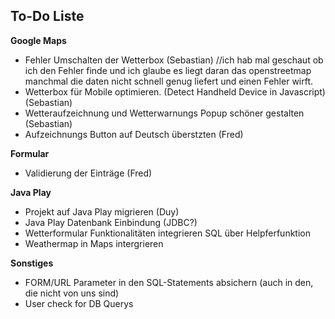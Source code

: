 <h2>To-Do Liste</h2>

<b>Google Maps</b>
<ul>
<li>Fehler Umschalten der Wetterbox (Sebastian) //ich hab mal geschaut ob ich den Fehler finde und ich glaube es liegt daran das openstreetmap manchmal die daten nicht schnell genug liefert und einen Fehler wirft.</li>
<li>Wetterbox für Mobile optimieren. (Detect Handheld Device in Javascript) (Sebastian) </li>
<li>Wetteraufzeichnung und Wetterwarnungs Popup schöner gestalten (Sebastian)</li>
<li>Aufzeichnungs Button auf Deutsch überstzten (Fred)</li>
</ul>

<b>Formular</b>
<ul>
<li>Validierung der Einträge (Fred)</li>
</ul>

<b>Java Play</b>
<ul>
<li>Projekt auf Java Play migrieren (Duy)</li>
<li>Java Play Datenbank Einbindung (JDBC?)</li>
<li>Wetterformular Funktionalitäten integrieren SQL über Helpferfunktion</li>
<li>Weathermap in Maps intergrieren</li>
</ul>


<b>Sonstiges</b>
<ul>
<li>FORM/URL Parameter in den SQL-Statements absichern (auch in den, die nicht von uns sind)</li>
<li>User check for DB Querys  </li>
</ul>
